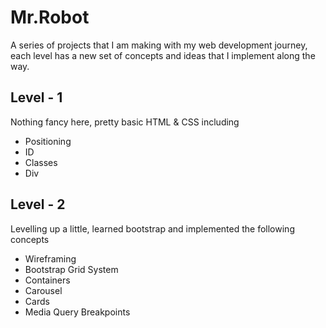 # Mr.Robot
A series of projects that I am making with my web development journey, each level has a new set of concepts and ideas that I implement along the way.

## Level - 1
Nothing fancy here, pretty basic HTML & CSS including
- Positioning
- ID
- Classes
- Div

## Level - 2
Levelling up a little, learned bootstrap and implemented the following concepts
- Wireframing
- Bootstrap Grid System
- Containers
- Carousel
- Cards
- Media Query Breakpoints
